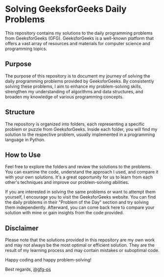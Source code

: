 # Solving GeeksforGeeks Daily Problems

This repository contains my solutions to the daily programming problems from GeeksforGeeks (GFG). GeeksforGeeks is a well-known platform that offers a vast array of resources and materials for computer science and programming topics.

## Purpose
The purpose of this repository is to document my journey of solving the daily programming problems provided by GeeksforGeeks. By consistently solving these problems, I aim to enhance my problem-solving skills, strengthen my understanding of algorithms and data structures, and broaden my knowledge of various programming concepts.

## Structure
The repository is organized into folders, each representing a specific problem or puzzle from GeeksforGeeks. Inside each folder, you will find my solution to the respective problem, usually implemented in a programming language in Python.

## How to Use
Feel free to explore the folders and review the solutions to the problems. You can examine the code, understand the approach I used, and compare it with your own solutions. It's a great opportunity for us to learn from each other's techniques and improve our problem-solving abilities.

If you are interested in solving the same problems or want to attempt them yourself, I encourage you to visit the GeeksforGeeks website. You can find the daily problems in their "Problem of the Day" section and try solving them independently. Afterward, you can come back here to compare your solution with mine or gain insights from the code provided.

## Disclaimer
Please note that the solutions provided in this repository are my own work and may not always be the most optimal or efficient solution. They are the result of my learning process and may contain mistakes or suboptimal code.

Happy coding and happy problem-solving!

Best regards,
[@gfg-ps](https://github.com/gfg-ps)
